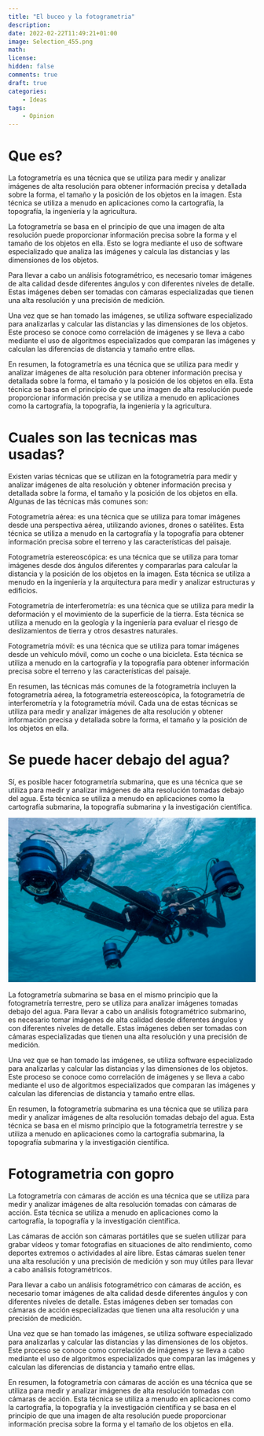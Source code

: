 ```yaml
---
title: "El buceo y la fotogrametria"
description: 
date: 2022-02-22T11:49:21+01:00
image: Selection_455.png
math: 
license: 
hidden: false
comments: true
draft: true
categories:
    - Ideas
tags:
    - Opinion
---
```


# Que es?

La fotogrametría es una técnica que se utiliza para medir y analizar imágenes de alta resolución para obtener información precisa y detallada sobre la forma, el tamaño y la posición de los objetos en la imagen. Esta técnica se utiliza a menudo en aplicaciones como la cartografía, la topografía, la ingeniería y la agricultura.

La fotogrametría se basa en el principio de que una imagen de alta resolución puede proporcionar información precisa sobre la forma y el tamaño de los objetos en ella. Esto se logra mediante el uso de software especializado que analiza las imágenes y calcula las distancias y las dimensiones de los objetos.

Para llevar a cabo un análisis fotogramétrico, es necesario tomar imágenes de alta calidad desde diferentes ángulos y con diferentes niveles de detalle. Estas imágenes deben ser tomadas con cámaras especializadas que tienen una alta resolución y una precisión de medición.

Una vez que se han tomado las imágenes, se utiliza software especializado para analizarlas y calcular las distancias y las dimensiones de los objetos. Este proceso se conoce como correlación de imágenes y se lleva a cabo mediante el uso de algoritmos especializados que comparan las imágenes y calculan las diferencias de distancia y tamaño entre ellas.

En resumen, la fotogrametría es una técnica que se utiliza para medir y analizar imágenes de alta resolución para obtener información precisa y detallada sobre la forma, el tamaño y la posición de los objetos en ella. Esta técnica se basa en el principio de que una imagen de alta resolución puede proporcionar información precisa y se utiliza a menudo en aplicaciones como la cartografía, la topografía, la ingeniería y la agricultura.

# Cuales son las tecnicas mas usadas?

Existen varias técnicas que se utilizan en la fotogrametría para medir y analizar imágenes de alta resolución y obtener información precisa y detallada sobre la forma, el tamaño y la posición de los objetos en ella. Algunas de las técnicas más comunes son:

Fotogrametría aérea: es una técnica que se utiliza para tomar imágenes desde una perspectiva aérea, utilizando aviones, drones o satélites. Esta técnica se utiliza a menudo en la cartografía y la topografía para obtener información precisa sobre el terreno y las características del paisaje.

Fotogrametría estereoscópica: es una técnica que se utiliza para tomar imágenes desde dos ángulos diferentes y compararlas para calcular la distancia y la posición de los objetos en la imagen. Esta técnica se utiliza a menudo en la ingeniería y la arquitectura para medir y analizar estructuras y edificios.

Fotogrametría de interferometría: es una técnica que se utiliza para medir la deformación y el movimiento de la superficie de la tierra. Esta técnica se utiliza a menudo en la geología y la ingeniería para evaluar el riesgo de deslizamientos de tierra y otros desastres naturales.

Fotogrametría móvil: es una técnica que se utiliza para tomar imágenes desde un vehículo móvil, como un coche o una bicicleta. Esta técnica se utiliza a menudo en la cartografía y la topografía para obtener información precisa sobre el terreno y las características del paisaje.

En resumen, las técnicas más comunes de la fotogrametría incluyen la fotogrametría aérea, la fotogrametría estereoscópica, la fotogrametría de interferometría y la fotogrametría móvil. Cada una de estas técnicas se utiliza para medir y analizar imágenes de alta resolución y obtener información precisa y detallada sobre la forma, el tamaño y la posición de los objetos en ella.

# Se puede hacer debajo del agua?

Sí, es posible hacer fotogrametría submarina, que es una técnica que se utiliza para medir y analizar imágenes de alta resolución tomadas debajo del agua. Esta técnica se utiliza a menudo en aplicaciones como la cartografía submarina, la topografía submarina y la investigación científica.

![Operando equipo de fotogrametria en el agua](Selection_454.png)

La fotogrametría submarina se basa en el mismo principio que la fotogrametría terrestre, pero se utiliza para analizar imágenes tomadas debajo del agua. Para llevar a cabo un análisis fotogramétrico submarino, es necesario tomar imágenes de alta calidad desde diferentes ángulos y con diferentes niveles de detalle. Estas imágenes deben ser tomadas con cámaras especializadas que tienen una alta resolución y una precisión de medición.

Una vez que se han tomado las imágenes, se utiliza software especializado para analizarlas y calcular las distancias y las dimensiones de los objetos. Este proceso se conoce como correlación de imágenes y se lleva a cabo mediante el uso de algoritmos especializados que comparan las imágenes y calculan las diferencias de distancia y tamaño entre ellas.

En resumen, la fotogrametría submarina es una técnica que se utiliza para medir y analizar imágenes de alta resolución tomadas debajo del agua. Esta técnica se basa en el mismo principio que la fotogrametría terrestre y se utiliza a menudo en aplicaciones como la cartografía submarina, la topografía submarina y la investigación científica.

# Fotogrametria con gopro

La fotogrametría con cámaras de acción es una técnica que se utiliza para medir y analizar imágenes de alta resolución tomadas con cámaras de acción. Esta técnica se utiliza a menudo en aplicaciones como la cartografía, la topografía y la investigación científica.

Las cámaras de acción son cámaras portátiles que se suelen utilizar para grabar vídeos y tomar fotografías en situaciones de alto rendimiento, como deportes extremos o actividades al aire libre. Estas cámaras suelen tener una alta resolución y una precisión de medición y son muy útiles para llevar a cabo análisis fotogramétricos.

Para llevar a cabo un análisis fotogramétrico con cámaras de acción, es necesario tomar imágenes de alta calidad desde diferentes ángulos y con diferentes niveles de detalle. Estas imágenes deben ser tomadas con cámaras de acción especializadas que tienen una alta resolución y una precisión de medición.

Una vez que se han tomado las imágenes, se utiliza software especializado para analizarlas y calcular las distancias y las dimensiones de los objetos. Este proceso se conoce como correlación de imágenes y se lleva a cabo mediante el uso de algoritmos especializados que comparan las imágenes y calculan las diferencias de distancia y tamaño entre ellas.

En resumen, la fotogrametría con cámaras de acción es una técnica que se utiliza para medir y analizar imágenes de alta resolución tomadas con cámaras de acción. Esta técnica se utiliza a menudo en aplicaciones como la cartografía, la topografía y la investigación científica y se basa en el principio de que una imagen de alta resolución puede proporcionar información precisa sobre la forma y el tamaño de los objetos en ella.